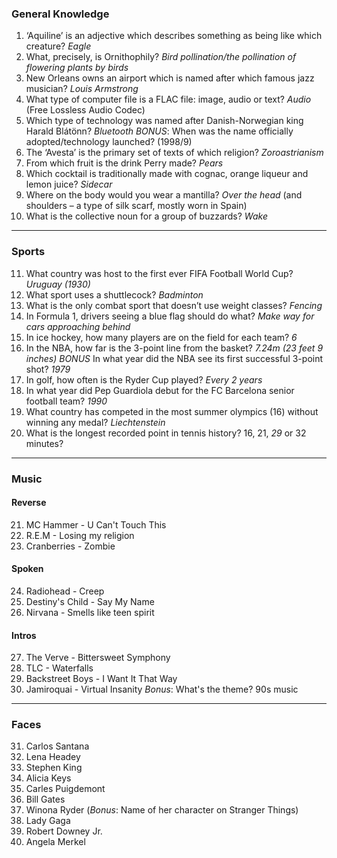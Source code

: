 ### General Knowledge
1. ‘Aquiline’ is an adjective which describes something as being like which creature? *Eagle*
2. What, precisely, is Ornithophily? *Bird pollination/the pollination of flowering plants by birds*
3. New Orleans owns an airport which is named after which famous jazz musician? *Louis Armstrong*
4. What type of computer file is a FLAC file: image, audio or text? *Audio* (Free Lossless Audio Codec)
5. Which type of technology was named after Danish-Norwegian king Harald Blátönn? *Bluetooth*
        _BONUS_: When was the name officially adopted/technology launched? (1998/9)
6. The ‘Avesta’ is the primary set of texts of which religion? *Zoroastrianism*
7. From which fruit is the drink Perry made? *Pears*
8. Which cocktail is traditionally made with cognac, orange liqueur and lemon juice? *Sidecar*
9. Where on the body would you wear a mantilla? *Over the head* (and shoulders – a type of silk scarf, mostly worn in Spain)
10. What is the collective noun for a group of buzzards? *Wake*
---

### Sports
11. What country was host to the first ever FIFA Football World Cup? *Uruguay (1930)*
12. What sport uses a shuttlecock? *Badminton*
13. What is the only combat sport that doesn’t use weight classes? *Fencing*
14. In Formula 1, drivers seeing a blue flag should do what? *Make way for cars approaching behind*
15. In ice hockey, how many players are on the field for each team? *6*
16. In the NBA, how far is the 3-point line from the basket? *7.24m (23 feet 9 inches)*
    _BONUS_ In what year did the NBA see its first successful 3-point shot? *1979*
17. In golf, how often is the Ryder Cup played? *Every 2 years*
18. In what year did Pep Guardiola debut for the FC Barcelona senior football team? *1990*
19. What country has competed in the most summer olympics (16) without winning any medal? *Liechtenstein*
20. What is the longest recorded point in tennis history? 16, 21, *29* or 32 minutes?
---
### Music
#### Reverse
21. MC Hammer - U Can't Touch This
22. R.E.M - Losing my religion
23. Cranberries - Zombie
#### Spoken
24. Radiohead - Creep
25. Destiny's Child - Say My Name
26. Nirvana - Smells like teen spirit
#### Intros
27. The Verve - Bittersweet Symphony
28. TLC - Waterfalls
29. Backstreet Boys - I Want It That Way
30. Jamiroquai - Virtual Insanity
*Bonus*: What's the theme? 90s music
---

### Faces
31. Carlos Santana
32. Lena Headey
33. Stephen King
34. Alicia Keys
35. Carles Puigdemont
36. Bill Gates
37. Winona Ryder (_Bonus_: Name of her character on Stranger Things)
38. Lady Gaga
39. Robert Downey Jr.
40. Angela Merkel
